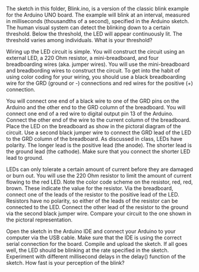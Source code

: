The sketch in this folder, Blink.ino, is a version of the classic blink example for the Arduino UNO board. The example will blink at an interval, measured in milliseconds (thousandths of a second), specified in the Arduino sketch. The human visual system can detect the blinking down to a certain threshold. Below the threshold, the LED will appear continuously lit. The threshold varies among individuals. What is your threshold?

Wiring up the LED circuit is simple.  You will construct the circuit using an external LED, a 220 Ohm resistor, a mini-breadboard, and four breadboarding wires (aka. jumper wires). You will use the mini-breadboard and breadbording wires to construct the circuit. To get into the habit of using color coding for your wiring, you should use a black breadboarding wire for the GRD (ground or -) connections and red wires for the positive (+) connection. 

You will connect one end of a black wire to one of the GRD pins on the Arduino and the other end to the GRD column of the breadboard. You will connect one end of a red wire to digital output pin 13 of the Arduino. Connect the other end of the wire to the current column of the breadboard. Place the LED on the breadboard as show in the pictoral diagram of the circuit. Use a second black jumper wire to connect the GRD lead of the LED to the GRD column of the breadboard. As discussed in class, LEDs have polarity. The longer lead is the positive lead (the anode). The shorter lead is the ground lead (the cathode). Make sure that you connect the shorter LED lead to ground. 

LEDs can only tolerate a certain amount of current before they are damaged or burn out. You will use the 220 Ohm resistor to limit the amount of current flowing to the red LED. Note the color code scheme on the resistor, red, red, brown. These indicate the value for the resistor. Via the breadboard, connect one of the leads of the resistor to the positive lead of the LED. Resistors have no polarity, so either of the leads of the resistor can be connected to the LED. Connect the other lead of the resistor to the ground via the second black jumper wire. Compare your circuit to the one shown in the pictoral representation. 

Open the sketch in the Arduino IDE and connect your Arduino to your computer via the USB cable. Make sure that the IDE is using the correct serial connection for the board. Compile and upload the sketch. If all goes well, the LED should be blinking at the rate specified in the sketch. Experiment with different millisecond delays in the delay() function of the sketch. How fast is your perception of the blink?